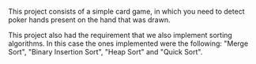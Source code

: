 This project consists of a simple card game, in which you need to detect poker hands present on the hand that was drawn.

This project also had the requirement that we also implement sorting algorithms. In this case the ones implemented were the following: "Merge Sort", "Binary Insertion Sort", "Heap Sort" and "Quick Sort".
